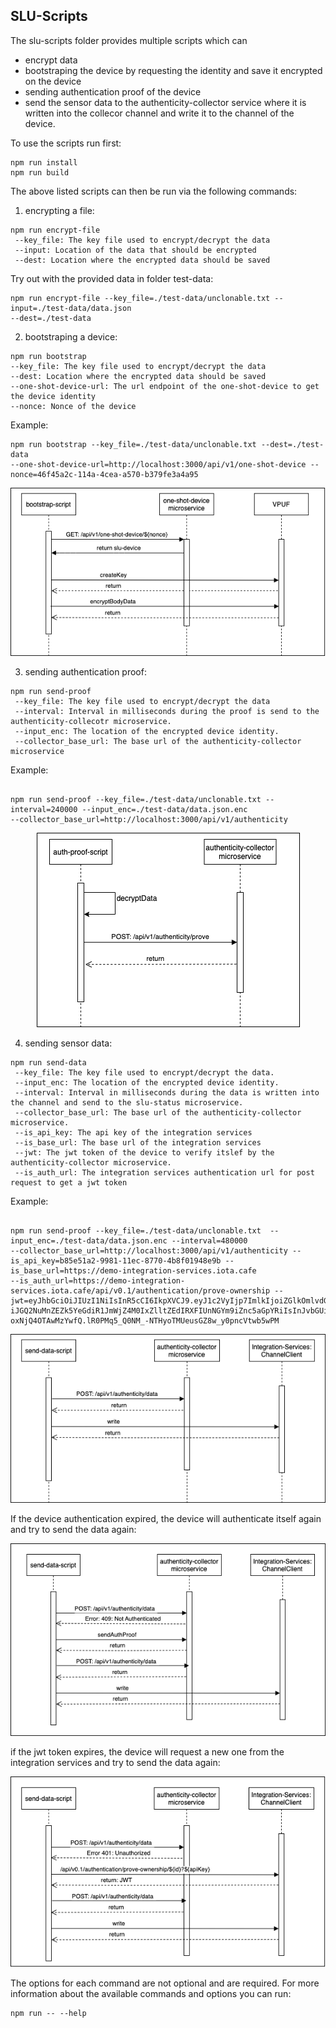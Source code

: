 ## SLU-Scripts

The slu-scripts folder provides multiple scripts which can 
 + encrypt data
 + bootstraping the device by requesting the identity and save it encrypted on the device
 + sending authentication proof of the device
 + send the sensor data to the authenticity-collector service where it is written into the collecor channel and write it to the channel of the device.

To use the scripts run first:
```
npm run install
npm run build
```

The above listed scripts can then be run via the following commands:

1. encrypting a file:

```
npm run encrypt-file
 --key_file: The key file used to encrypt/decrypt the data 
 --input: Location of the data that should be encrypted
 --dest: Location where the encrypted data should be saved
```

Try out with the provided data in folder test-data:

```
npm run encrypt-file --key_file=./test-data/unclonable.txt --input=./test-data/data.json
--dest=./test-data
```

2. bootstraping a device:
 
 ```
npm run bootstrap
 --key_file: The key file used to encrypt/decrypt the data 
 --dest: Location where the encrypted data should be saved
 --one-shot-device-url: The url endpoint of the one-shot-device to get the device identity
 --nonce: Nonce of the device
```

Example:
```
npm run bootstrap --key_file=./test-data/unclonable.txt --dest=./test-data 
--one-shot-device-url=http://localhost:3000/api/v1/one-shot-device --nonce=46f45a2c-114a-4cea-a570-b379fe3a4a95
```

<p align="center">
  <img src="https://github.com/iotaledger/cxc-slu-authenticity/blob/69-description-of-slu-scripts/slu-scripts/diagrams/sequence1.png" alt="bootstrap-script sequence diagram"/>
</p>

 
3. sending authentication proof:

```
npm run send-proof
 --key_file: The key file used to encrypt/decrypt the data 
 --interval: Interval in milliseconds during the proof is send to the authenticity-collecotr microservice. 
 --input_enc: The location of the encrypted device identity.
 --collector_base_url: The base url of the authenticity-collector microservice
 ```

 Example:
```

npm run send-proof --key_file=./test-data/unclonable.txt --interval=240000 --input_enc=./test-data/data.json.enc
--collector_base_url=http://localhost:3000/api/v1/authenticity 

```
 <p align="center">
  <img src="https://github.com/iotaledger/cxc-slu-authenticity/blob/69-description-of-slu-scripts/slu-scripts/diagrams/send-proof.png" alt="auth-proof-script sequence diagram"/>
</p>
 

4. sending sensor data:

```
npm run send-data
 --key_file: The key file used to encrypt/decrypt the data.
 --input_enc: The location of the encrypted device identity.
 --interval: Interval in milliseconds during the data is written into the channel and send to the slu-status microservice. 
 --collector_base_url: The base url of the authenticity-collector microservice.
 --is_api_key: The api key of the integration services
 --is_base_url: The base url of the integration services
 --jwt: The jwt token of the device to verify itslef by the authenticity-collector microservice.
 --is_auth_url: The integration services authentication url for post request to get a jwt token
```

 Example:
```

npm run send-proof --key_file=./test-data/unclonable.txt  --input_enc=./test-data/data.json.enc --interval=480000
--collector_base_url=http://localhost:3000/api/v1/authenticity --is_api_key=b85e51a2-9981-11ec-8770-4b8f01948e9b --is_base_url=https://demo-integration-services.iota.cafe 
--is_auth_url=https://demo-integration-services.iota.cafe/api/v0.1/authentication/prove-ownership --jwt=eyJhbGciOiJIUzI1NiIsInR5cCI6IkpXVCJ9.eyJ1c2VyIjp7ImlkIjoiZGlkOmlvdGE6RDlOamhYTU1kRW1MNER6M3hZdDlrRWttZm5wUHlVa0F1OWRDRVNNaTU3cGEiLCJwdWJsaWNLZXkiO
iJGQ2NuMnZEZk5YeGdiR1JmWjZ4M0IxZlltZEdIRXFIUnNGYm9iZnc5aGpYRiIsInJvbGUiOiJVc2VyIn0sImlhdCI6MTY0ODgxMzk2MCwiZXhwIj
oxNjQ4OTAwMzYwfQ.lR0PMq5_Q0NM_-NTHyoTMUeusGZ8w_y0pncVtwb5wPM

```
 <p align="center">
  <img src="https://github.com/iotaledger/cxc-slu-authenticity/blob/69-description-of-slu-scripts/slu-scripts/diagrams/send-data%20(3).png" alt="auth-proof-script sequence diagram"/>
</p>

If the device authentication expired, the device will authenticate itself again and try to send the data again:

 <p align="center">
  <img src="https://github.com/iotaledger/cxc-slu-authenticity/blob/69-description-of-slu-scripts/slu-scripts/diagrams/send-data-with-retry%20(2).png" alt="auth-proof-script sequence diagram"/>
</p>

if the jwt token expires, the device will request a new one from the integration services and try to send the data again:

 <p align="center">
  <img src="https://github.com/iotaledger/cxc-slu-authenticity/blob/69-description-of-slu-scripts/slu-scripts/diagrams/send-data-with-jwt-retry.png" alt="auth-proof-script sequence diagram"/>
</p>

The options for each command are not optional and are required.
For more information about the available commands and options you can run:

```
npm run -- --help
```





